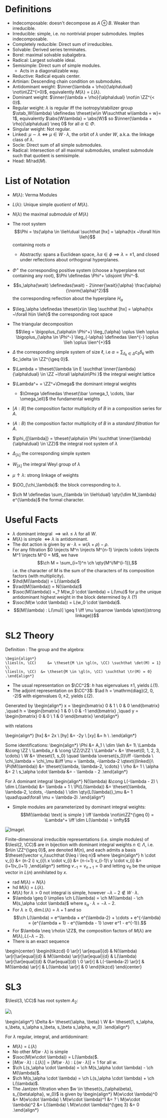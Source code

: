 # Definitions

- Indecomposable: doesn't decompose as $A \oplus B$. Weaker than irreducible.
- Irreducible: simple, i.e. no nontrivial proper submodules. Implies indecomposable.
- Completely reducible: Direct sum of irreducibles.
- Solvable: Derived series terminates.
- Borel: maximal solvable subalgebra.
- Radical: Largest solvable ideal.
- Semisimple: Direct sum of simple modules.
  - Acts in a diagonalizable way.
- Reductive: Radical equals center.
- Artinian: Descending chain condition on submodules.
- Antidominant weight: $\inner{\lambda + \rho}{\alpha\dual} \not\in\ZZ^{>0}$, equivalently $M(\lambda) = L(\lambda)$.
- Dominant weight: $\inner{\lambda + \rho}{\alpha\dual} \not\in \ZZ^{< 0}$.
- Regular weight: $\lambda$ is regular iff the isotropy/stabilizer group $\stab_W(\lambda) \definedas \theset{w\in W\suchthat w\lambda = w}= 1$, equivalently $\abs{W\lambda} = \abs{W}$ so $\inner{\lambda + \rho}{\alpha\dual} \neq 0$ for all $\alpha\in \Phi$.
- Singular weight: Not regular.
- Linked: $\mu \sim \lambda \iff \mu \in W\cdot \lambda$, the orbit of $\lambda$ under $W$, a.k.a. the linkage class of $\lambda$.
- Socle: Direct sum of all simple submodules.
- Radical: Intersection of all maximal submodules, smallest submodule such that quotient is semisimple.
- Head: $M / \mathrm{rad}(M)$.


# List of Notation

- $M(\lambda)$: Verma Modules

- $L(\lambda)$: Unique simple *quotient* of $M(\lambda)$.

- $N(\lambda)$ the maximal *submodule* of $M(\lambda)$

- The root system $$\Phi = \ts{\alpha \in \lieh\dual \suchthat [hx] = \alpha(h)x ~\forall h\in \lieh}$$ containing roots $\alpha$
  - Abstractly: spans a Euclidean space, $\lambda \alpha \in \phi \implies \lambda = \pm 1$, and closed under reflections about orthogonal hyperplanes.
- $\Phi^+$ the corresponding positive system (choose a hyperplane not containing any root), $\Phi \definedas \Phi^+ \disjoint \Phi^-$.
- $$s_\alpha(\wait) \definedas(\wait) - 2\inner{\wait}{\alpha} \frac{\alpha}{\norm{\alpha}^2}$$ the corresponding reflection about the hyperplane $H_\alpha$
- $\lieg_\alpha \definedas \theset{x\in \lieg \suchthat [hx] = \alpha(h)x ~\forall h\in \lieh}$ the corresponding root space
- The triangular decomposition $$\lieg = \bigoplus_{\alpha\in \Phi^+} \lieg_{\alpha} \oplus \lieh \oplus \bigoplus_{\alpha \in \Phi^-} \lieg_{-\alpha} \definedas \lien^{-} \oplus \lieh \oplus \lien^{+}$$
- $\Delta$ the corresponding simple system of size $\ell$, i.e $\alpha = \sum_{\delta_k \in\Delta} c_\delta \delta_k$ with $c_\delta \in \ZZ^{\geq 0}$. 
- $\Lambda = \theset{\lambda \in E \suchthat \inner{\lambda}{\alpha\dual} \in \ZZ ~\forall \alpha\in\Phi }$ the integral weight lattice
- $\Lambda^+ = \ZZ^+\Omega$ the dominant integral weights
  - $\Omega \definedas \theset{\bar \omega_1, \cdots, \bar \omega_\ell}$ the fundamental weights
- $[A: B]$ the composition factor multiplicity of $B$ in a composition series for $A$.
- $(A: B)$ the composition factor multiplicity of $B$ in a *standard filtration* for $A$.
- $\phi_{[\lambda]} = \theset{\alpha\in \Phi \suchthat \inner{\lambda}{\alpha\dual} \in \ZZ}$ the integral root system of $\lambda$
- $\Delta_{[\lambda]}$ the corresponding simple system
- $W_{[\lambda]}$ the integral Weyl group of $\lambda$
- $\mu \uparrow \lambda$: strong linkage of weights
- $\OO_{\chi_\lambda}$: the block corresponding to $\lambda$.
- $\ch M \definedas \sum_{\lambda \in \lieh\dual} \qty{\dim M_\lambda} e^{\lambda}$ the formal character.

# Useful Facts

- $\lambda$ dominant integral $\implies w\lambda \leq \lambda$ for all $W$.
- $M(\lambda)$ is simple $\iff \lambda$ is antidominant.
- The dot action is given by $w\cdot \lambda = w(\lambda + \rho) - \rho$.
- For any filtration $0 \injects M^n \injects M^{n-1} \injects \cdots \injects M^1 \injects M^0 = M$, we have $$\ch M = \sum_{i=1}^n \ch \qty{M^i/M^{i-1}},$$
  i.e. the character of $M$ is the sum of the characters of its composition factors (with multiplicity).
- $\hd(M(\lambda)) = L(\lambda)$
- $\rad(M(\lambda)) = N(\lambda)$
- $\soc(M(\lambda)) =_? M(w_0 \cdot \lambda) = L(\mu)$ for $\mu$ the unique antidominant highest weight in the block determined by $\lambda$ (?)
- $\soc(M(w \cdot \lambda)) = L(w_0 \cdot \lambda)$.
- $$[M(\lambda) : L(\mu)] \geq 1 \iff \mu \uparrow \lambda \qtext{(strong linkage)}$$

# SL2 Theory

Definition
:   The group and the algebra:

    \begin{align*}
    \liesl(n, \CC)     &= \theset{M \in \gl(n, \CC) \suchthat \det(M) = 1} \\
    \liesl(n, \CC)  &= \theset{M \in \gl(n, \CC) \suchthat \tr(M) = 0}
    .\end{align*}


- The usual representation on $\CC^2$: $h$ has eigenvalues $\pm 1$, yields $L(1)$.
- The adjoint representation on $\CC^3$: $\ad h = \mathrm{diag}(2, 0, -2)$ with eigenvalues $0, \pm 2$, yields $L(2)$.

Generated by
\begin{align*}
x =
\begin{bmatrix}
0 & 1 \\
0 & 0
\end{bmatrix}
,\quad
h =
\begin{bmatrix}
1 & 0 \\
0 & -1
\end{bmatrix}
,\quad
y =
\begin{bmatrix}
0 & 0 \\
1 & 0
\end{bmatrix}
\end{align*}

with relations

\begin{align*}
[hx] &= 2x \\
[hy] &= -2y \\
[xy] &= h \\
.\end{align*}


Some identifications:
\begin{align*}
\Phi &= A_1 \\
\dim \lieh &= 1\\
\Lambda &\cong \ZZ \\
\Lambda_r & \cong \ZZ/2\ZZ \\
\Lambda^+ &= \theset{0, 1, 2, 3, \cdots} \\
W &= \theset{1, s_0} \quad \lambda \overset{s_0}\iff -\lambda \\
\chi_\lambda = \chi_\mu &\iff \mu = \lambda, -\lambda-2 \qtext{(linked)}\\
\Pi(M(\lambda)) &= \theset{\lambda, \lambda-2, \cdots} \\
\rho &= 1 \\
\alpha &= 2 \\
s_\alpha \cdot \lambda &= - \lambda - 2
.\end{align*}

For $\lambda$ dominant integral
\begin{align*}
N(\lambda) &\cong L(-\lambda - 2) \\
\dim L(\lambda) &= \lambda + 1 \\
\Pi(L(\lambda)) &= \theset{\lambda, \lambda-2, \cdots, -\lambda} \\
\dim \qty{L(\lambda)}_\mu &= 1 \quad\quad\forall \mu = \lambda-2i 
.\end{align*}


- Simple modules are parameterized by dominant integral weights:
  $$M(\lambda) \text{ is simple } \iff \lambda \not\in\ZZ^{\geq 0} = \Lambda^+ \iff \dim L(\lambda) = \infty$$

![Image](figures/2020-03-16-13:59.png)\


Finite-dimensional irreducible representations (i.e. simple modules) of $\liesl(2, \CC)$ are in bijection with dominant integral weights $n\in \Lambda$, i.e. $n\in \ZZ^{\geq 0}$, are denoted $M(n)$, and each admits a basis $\theset{\vector v_i\suchthat 0\leq i \leq n}$ where
\begin{align*}
h \cdot v_{i} &= (n-2 i) v_{i}\\
x \cdot v_{i} &= (n-i+1) v_{i-1}\\
y \cdot v_{i} &= (i+1)v_{i+1}
,\end{align*}
setting $v_{-1} = v_{n + 1}=0$ and letting $v_0$ be the unique vector in $L(n)$ annihilated by $x$.


- $\mathrm{rad}~M(\lambda) = N(\lambda)$
- $\mathrm{hd}~M(\lambda) = L(\lambda)$.
- $M(\lambda)$ for $\lambda > 0$ not integral is simple, however $-\lambda-2\not\in W\cdot \lambda$.
- $\lambda \geq 0 \implies \ch L(\lambda) = \ch M(\lambda) - \ch M(s_\alpha \cdot \lambda)$ where $s_\alpha \cdot \lambda = -\lambda - 2$.
- For $\lambda \geq 0$, $\dim L(\lambda) = \lambda + 1$ and so $$\ch L(\lambda) = e^\lambda + e^{\lambda-2} + \cdots + e^{-\lambda} = {e^{\lambda + 1} - e^{\lambda - 1} \over e^1 - e^{-1}}.$$
- For $\lambda \neq \rho\in \ZZ$, the composition factors of $M(\lambda)$ are $M(\lambda), L(-\lambda - 2)$.
- There is an exact sequence

\begin{center}
\begin{tikzcd}
0 \ar[r] \ar[equal]{d} & N(\lambda) \ar[r]\ar[equal]{d}  & M(\lambda) \ar[r]\ar[equal]{d}  & L(\lambda) \ar[r]\ar[equal]{d}  & 0\ar[equal]{d}  \\
0 \ar[r] & L(-\lambda-2) \ar[r] & M(\lambda) \ar[r] & L(\lambda) \ar[r] & 0
\end{tikzcd}
\end{center}

# SL3

$\liesl(3, \CC)$ has root system $A_2$:


![](figures/image_2020-05-01-16-37-30.png)\


\begin{align*}
\Delta &= \theset{\alpha, \beta} \\
W &= \theset{1, s_\alpha, s_\beta, s_\alpha s_\beta, s_\beta s_\alpha, w_0}
.\end{align*}

For $\lambda$ regular, integral, and antidominant:

- $M(\lambda) = L(\lambda)$
- No other $M(w\cdot \lambda)$ is simple
- $\soc(M(w\cdot \lambda)) = L(\lambda)$.
-  $[M(w\cdot \lambda) : L(\lambda)] = [M(w\cdot \lambda) : L(w\cdot \lambda)] = 1$ for all $w$.
- $\ch L(s_\alpha \cdot \lambda) = \ch M(s_\alpha \cdot \lambda) - \ch M(\lambda)$.
- $\ch M(s_\alpha \cdot \lambda) = \ch L(s_\alpha \cdot \lambda) + \ch L(\lambda)$.
- The Jantzen filtration when $w \in \theset{s_{\alpha\beta}, s_{\beta\alpha}, w_0}$ is given by
\begin{align*}
M(w\cdot \lambda)^0 &= M(w\cdot \lambda) \\
M(w\cdot \lambda)^1 &= ? \\
M(w\cdot \lambda)^2 &= L(\lambda) \\
M(w\cdot \lambda)^{\geq 3} &= 0
.\end{align*}
